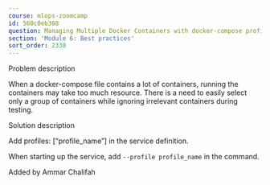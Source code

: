 ```yaml
---
course: mlops-zoomcamp
id: 560c0eb368
question: Managing Multiple Docker Containers with docker-compose profile
section: 'Module 6: Best practices'
sort_order: 2330
---
```


Problem description

When a docker-compose file contains a lot of containers, running the containers may take too much resource. There is a need to easily select only a group of containers while ignoring irrelevant containers during testing.

Solution description

Add profiles: [“profile_name”] in the service definition.

When starting up the service, add `--profile profile_name` in the command.

Added by Ammar Chalifah


